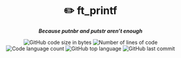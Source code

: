 <h1 align="center">
	✏️ ft_printf
</h1>

<p align="center">
	<b><i>Because putnbr and putstr aren’t enough</i></b><br>
</p>

<p align="center">
	<img alt="GitHub code size in bytes" src="https://img.shields.io/github/languages/code-size/exkizo/ft_printf?color=lightblue" />
	<img alt="Number of lines of code" src="https://img.shields.io/tokei/lines/github/exkizo/ft_printf?color=critical" />
	<img alt="Code language count" src="https://img.shields.io/github/languages/count/exkizo/ft_printf?color=yellow" />
	<img alt="GitHub top language" src="https://img.shields.io/github/languages/top/exkizo/ft_printf?color=blue" />
	<img alt="GitHub last commit" src="https://img.shields.io/github/last-commit/exkizo/ft_printf?color=green" />
</p>
